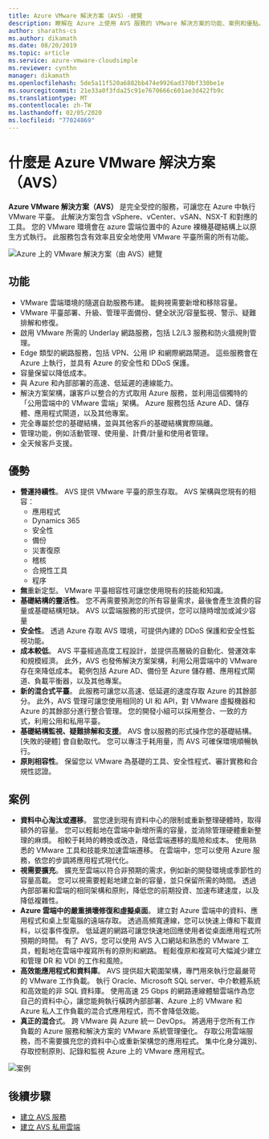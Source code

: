 ```yaml
---
title: Azure VMware 解決方案（AVS）-總覽
description: 瞭解在 Azure 上使用 AVS 服務的 VMware 解決方案的功能、案例和優點。
author: sharaths-cs
ms.author: dikamath
ms.date: 08/20/2019
ms.topic: article
ms.service: azure-vmware-cloudsimple
ms.reviewer: cynthn
manager: dikamath
ms.openlocfilehash: 5de5a11f520a6882bb474e9926ad370bf330be1e
ms.sourcegitcommit: 21e33a0f3fda25c91e7670666c601ae3d422fb9c
ms.translationtype: MT
ms.contentlocale: zh-TW
ms.lasthandoff: 02/05/2020
ms.locfileid: "77024869"
---
```

# <a name="what-is-azure-vmware-solutions-avs"></a>什麼是 Azure VMware 解決方案（AVS）

**Azure VMware 解決方案（AVS）** 是完全受控的服務，可讓您在 Azure 中執行 VMware 平臺。 此解決方案包含 vSphere、vCenter、vSAN、NSX-T 和對應的工具。 您的 VMware 環境會在 azure 雲端位置中的 Azure 裸機基礎結構上以原生方式執行。 此服務包含有效率且安全地使用 VMware 平臺所需的所有功能。

![Azure 上的 VMware 解決方案（由 AVS）總覽](media/azure-vmware-solution-by-cloudsimple.png)

## <a name="features"></a>功能

* VMware 雲端環境的隨選自助服務布建。 能夠視需要新增和移除容量。
* VMware 平臺部署、升級、管理平面備份、健全狀況/容量監視、警示、疑難排解和修復。
* 啟用 VMware 所需的 Underlay 網路服務，包括 L2/L3 服務和防火牆規則管理。
* Edge 類型的網路服務，包括 VPN、公用 IP 和網際網路閘道。 這些服務會在 Azure 上執行，並具有 Azure 的安全性和 DDoS 保護。
* 容量保留以降低成本。
* 與 Azure 和內部部署的高速、低延遲的連線能力。
* 解決方案架構，讓客戶以整合的方式取用 Azure 服務，並利用這個獨特的「公用雲端中的 VMware 雲端」架構。 Azure 服務包括 Azure AD、儲存體、應用程式閘道，以及其他專案。
* 完全專屬於您的基礎結構，並與其他客戶的基礎結構實際隔離。
* 管理功能，例如活動管理、使用量、計費/計量和使用者管理。
* 全天候客戶支援。

## <a name="benefits"></a>優勢

* **營運持續性**。 AVS 提供 VMware 平臺的原生存取。 AVS 架構與您現有的相容：
    * 應用程式
    * Dynamics 365
    * 安全性
    * 備份
    * 災害復原
    * 稽核
    * 合規性工具
    * 程序
* **無**重新定型。 VMware 平臺相容性可讓您使用現有的技能和知識。
* **基礎結構的靈活性**。 您不再需要預測您的所有容量需求，最後會產生浪費的容量或基礎結構短缺。 AVS 以雲端服務的形式提供，您可以隨時增加或減少容量
* **安全性**。 透過 Azure 存取 AVS 環境，可提供內建的 DDoS 保護和安全性監視功能。
* **成本較低**。 AVS 平臺經過高度工程設計，並提供高層級的自動化、營運效率和規模經濟。 此外，AVS 也發佈解決方案架構，利用公用雲端中的 VMware 存在來降低成本。 範例包括 Azure AD、備份至 Azure 儲存體、應用程式閘道、負載平衡器，以及其他專案。
* **新的混合式平臺**。 此服務可讓您以高速、低延遲的速度存取 Azure 的其餘部分。 此外，AVS 管理可讓您使用相同的 UI 和 API，對 VMware 虛擬機器和 Azure 的其餘部分進行整合管理。 您的開發小組可以採用整合、一致的方式，利用公用和私用平臺。
* **基礎結構監視、疑難排解和支援**。 AVS 會以服務的形式操作您的基礎結構。 [失敗的硬體] 會自動取代。 您可以專注于耗用量，而 AVS 可確保環境順暢執行。
* **原則相容性**。 保留您以 VMware 為基礎的工具、安全性程式、審計實務和合規性認證。

## <a name="scenarios"></a>案例

* **資料中心淘汰或遷移**。 當您達到現有資料中心的限制或重新整理硬體時，取得額外的容量。 您可以輕鬆地在雲端中新增所需的容量，並消除管理硬體重新整理的麻煩。 相較于耗時的轉換或改造，降低雲端遷移的風險和成本。 使用熟悉的 VMware 工具和技能來加速雲端遷移。 在雲端中，您可以使用 Azure 服務，依您的步調將應用程式現代化。
* **視需要擴充**。 擴充至雲端以符合非預期的需求，例如新的開發環境或季節性的容量高載。 您可以視需要輕鬆地建立新的容量，並只保留所需的時間。 透過內部部署和雲端的相同架構和原則，降低您的前期投資、加速布建速度，以及降低複雜性。
* **Azure 雲端中的嚴重損壞修復和虛擬桌面**。 建立對 Azure 雲端中的資料、應用程式和桌上型電腦的遠端存取。 透過高頻寬連線，您可以快速上傳和下載資料，以從事件復原。 低延遲的網路可讓您快速地回應使用者從桌面應用程式所預期的時間。 有了 AVS，您可以使用 AVS 入口網站和熟悉的 VMware 工具，輕鬆地在雲端中複寫所有的原則和網路。 輕鬆復原和複寫可大幅減少建立和管理 DR 和 VDI 的工作和風險。
* **高效能應用程式和資料庫**。 AVS 提供超大範圍架構，專門用來執行您最嚴苛的 VMware 工作負載。 執行 Oracle、Microsoft SQL server、中介軟體系統和高效能的非 SQL 資料庫。 使用高速 25 Gbps 的網路連線體驗雲端作為您自己的資料中心，讓您能夠執行橫跨內部部署、Azure 上的 VMware 和 Azure 私人工作負載的混合式應用程式，而不會降低效能。
* **真正的混合**式。 跨 VMware 與 Azure 統一 DevOps。 將適用于您所有工作負載的 Azure 服務和解決方案的 VMware 系統管理優化。 存取公用雲端服務，而不需要擴充您的資料中心或重新架構您的應用程式。 集中化身分識別、存取控制原則、記錄和監視 Azure 上的 VMware 應用程式。

![案例](media/cloudsimple-scenarios.png)

## <a name="next-steps"></a>後續步驟

* [建立 AVS 服務](quickstart-create-cloudsimple-service.md)
* [建立 AVS 私用雲端](quickstart-create-private-cloud.md)

